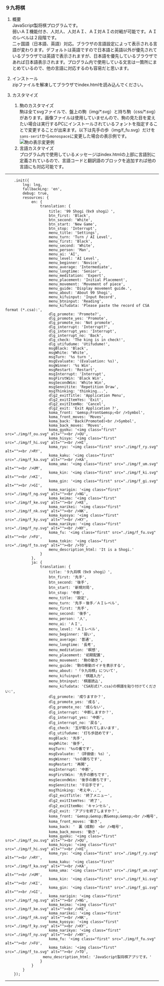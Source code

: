 ### ９九将棋

1. 概要  
JavaScript製将棋プログラムです。  
弱いＡＩ機能付き、人対人、人対ＡＩ、ＡＩ対ＡＩの対戦が可能です。ＡＩのレベルは２段階です。  
二ヶ国語（日本語、英語）対応。ブラウザの言語設定によって表示される言語が変わります。デフォルトは英語ですので日本語と英語以外が優先されているブラウザでは英語で表示されますが、日本語を優先しているブラウザであれば日本語表示されます。プログラム内で使用している文言は一箇所にまとめているので、他の言語に対応するのも容易だと思います。

1. インストール  
zipファイルを解凍してブラウザでindex.htmlを読み込んでください。

1. カスタマイズ  
    1. 駒のカスタマイズ  
    駒は全てsvgファイルで、盤上の駒（img/\*.svg）と持ち駒（css/\*.svg）があります。画像ファイルは使用していませんので、駒の見た目を変えたい場合は実行するPCにインストールされているフォントを指定することで変更することが出来ます。以下は先手の歩（img/f_fu.svg）だけを`sans-serif`から`monospace`に変更した場合の表示例です。
![駒の表示変更例][sample6_png]
    1. 言語カスタマイズ  
    プログラム内で使用しているメッセージはindex.htmlの上部に言語別に定義されているので、言語コードと翻訳語のブロックを追加すれば他の言語にも対応可能です。

---
        .init({
            lng: lng,
            fallbackLng: 'en',
            debug: true,
            resources: {
                en: {
                    translation: {
                        title: '99 Shogi（9x9 shogi）',
                        btn_first: 'Black',
                        btn_second: 'White',
                        btn_start: 'New Game',
                        btn_stop: 'Interrupt',
                        menu_title: 'Settings',
                        menu_turn: 'Turn / AI Level',
                        menu_first: 'Black',
                        menu_second: 'White',
                        menu_person: 'Man',
                        menu_ai: 'AI',
                        menu_level: 'AI Level',
                        menu_beginner: 'Novice',
                        menu_average: 'Intermediate',
                        menu_longtime: 'Senior',
                        menu_meditation: 'Expert',
                        menu_placement: 'Initial Placement',
                        menu_movement: 'Movement of piece',
                        menu_guide: 'Display movement guide.',
                        menu_about: 'About 99 Shogi',
                        menu_kifuinput: 'Input Record',
                        menu_btninput: 'Reading',
                        menu_kifudata: 'Please paste the record of CSA format (*.csa):',
                        dlg_promote: 'Promote?',
                        dlg_promote_yes: 'Promote',
                        dlg_promote_no: 'Not promote',
                        dlg_interrupt: 'Interrupt?',
                        dlg_interrupt_yes: 'Interrupt',
                        dlg_interrupt_no: 'Back',
                        dlg_check: 'The king is in check!',
                        dlg_utifudume: 'Utifudume!',
                        msgBlack: 'Black',
                        msgWhite: 'White',
                        msgTurn: '%s turn ',
                        msgEvaluate: '(Evaluation: %s)',
                        msgWinner: '%s Win',
                        msgRestart: 'Restart',
                        msgInterrupt: 'Interrupt',
                        msgFirstWin: 'Black Win',
                        msgSecondWin: 'White Win',
                        msgSennitite: 'Repetition Draw',
                        msgThinking: 'thinking...',
                        dlg2_exitTitle: 'Application Menu',
                        dlg2_exitItemYes: 'Exit',
                        dlg2_exitItemNo: 'Cancel',
                        dlg2_exit: 'Exit Application ?',
                        koma_front: '&emsp;Front&emsp;<br />Symbol',
                        koma_front_moves: 'Moves',
                        koma_back: 'Back(Promoted)<br />Symbol',
                        koma_back_moves: 'Moves',
                        koma_gyoku: '<img class="first" src="./img/f_ou.svg" alt=""><br />OU',
                        koma_hisya: '<img class="first" src="./img/f_hi.svg" alt=""><br />HI',
                        koma_ryu: '<img class="first" src="./img/f_ry.svg" alt=""><br />RY',
                        koma_kaku: '<img class="first" src="./img/f_ka.svg" alt=""><br />KA',
                        koma_uma: '<img class="first" src="./img/f_um.svg" alt=""><br />UM',
                        koma_kin: '<img class="first" src="./img/f_ki.svg" alt=""><br />KI',
                        koma_gin: '<img class="first" src="./img/f_gi.svg" alt=""><br />GI',
                        koma_narigin: '<img class="first" src="./img/f_ng.svg" alt=""><br />NG',
                        koma_keima: '<img class="first" src="./img/f_ke.svg" alt=""><br />KE',
                        koma_narikei: '<img class="first" src="./img/f_nk.svg" alt=""><br />NK',
                        koma_kyosya: '<img class="first" src="./img/f_ky.svg" alt=""><br />KY',
                        koma_narikyo: '<img class="first" src="./img/f_ny.svg" alt=""><br />NY',
                        koma_fu: '<img class="first" src="./img/f_fu.svg" alt=""><br />FU',
                        koma_tokin: '<img class="first" src="./img/f_to.svg" alt=""><br />TO',
                        menu_description_html: 'It is a Shogi.'
                    }
                },
                ja: {
                    translation: {
                        title: '９九将棋（9x9 shogi）',
                        btn_first: '先手',
                        btn_second: '後手',
                        btn_start: '新規対局',
                        btn_stop: '中断',
                        menu_title: '設定',
                        menu_turn: '先手・後手／ＡＩレベル',
                        menu_first: '先手',
                        menu_second: '後手',
                        menu_person: '人',
                        menu_ai: 'ＡＩ',
                        menu_level: 'ＡＩレベル',
                        menu_beginner: '弱い',
                        menu_average: '普通',
                        menu_longtime: '長考',
                        menu_meditation: '瞑想',
                        menu_placement: '初期配置',
                        menu_movement: '駒の動き',
                        menu_guide: '駒の移動ガイドを表示する',
                        menu_about: '「９九将棋」について',
                        menu_kifuinput: '棋譜入力',
                        menu_btninput: '棋譜読込',
                        menu_kifudata: 'CSA形式(*.csa)の棋譜を貼り付けてください:',
                        dlg_promote: '成りますか？',
                        dlg_promote_yes: '成る',
                        dlg_promote_no: '成らない',
                        dlg_interrupt: '中断しますか？',
                        dlg_interrupt_yes: '中断',
                        dlg_interrupt_no: '戻る',
                        dlg_check: '玉が取られてしまいます',
                        dlg_utifudume: '打ち歩詰めです',
                        msgBlack: '先手',
                        msgWhite: '後手',
                        msgTurn: '%sの番です',
                        msgEvaluate: '（評価値: %s）',
                        msgWinner: '%sの勝ちです',
                        msgRestart: '再開',
                        msgInterrupt: '中断',
                        msgFirstWin: '先手の勝ちです',
                        msgSecondWin: '後手の勝ちです',
                        msgSennitite: '千日手です',
                        msgThinking: '考え中...',
                        dlg2_exitTitle: '終了メニュー',
                        dlg2_exitItemYes: '終了',
                        dlg2_exitItemNo: 'キャンセル',
                        dlg2_exit: 'アプリを終了しますか？',
                        koma_front: '&emsp;&emsp;表&emsp;&emsp;<br />略号',
                        koma_front_moves: '動き',
                        koma_back: '　裏（成駒）　<br />略号',
                        koma_back_moves: '動き',
                        koma_gyoku: '<img class="first" src="./img/f_ou.svg" alt=""><br />OU',
                        koma_hisya: '<img class="first" src="./img/f_hi.svg" alt=""><br />HI',
                        koma_ryu: '<img class="first" src="./img/f_ry.svg" alt=""><br />RY',
                        koma_kaku: '<img class="first" src="./img/f_ka.svg" alt=""><br />KA',
                        koma_uma: '<img class="first" src="./img/f_um.svg" alt=""><br />UM',
                        koma_kin: '<img class="first" src="./img/f_ki.svg" alt=""><br />KI',
                        koma_gin: '<img class="first" src="./img/f_gi.svg" alt=""><br />GI',
                        koma_narigin: '<img class="first" src="./img/f_ng.svg" alt=""><br />NG',
                        koma_keima: '<img class="first" src="./img/f_ke.svg" alt=""><br />KE',
                        koma_narikei: '<img class="first" src="./img/f_nk.svg" alt=""><br />NK',
                        koma_kyosya: '<img class="first" src="./img/f_ky.svg" alt=""><br />KY',
                        koma_narikyo: '<img class="first" src="./img/f_ny.svg" alt=""><br />NY',
                        koma_fu: '<img class="first" src="./img/f_fu.svg" alt=""><br />FU',
                        koma_tokin: '<img class="first" src="./img/f_to.svg" alt=""><br />TO',
        　　　　　　　　menu_description_html: 'JavaScript製将棋アプリです。'
                    }
                }
            }
        });

---


[sample6_png]:./sample6.png


